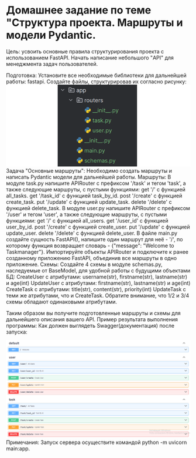 
# Домашнее задание по теме "Структура проекта. Маршруты и модели Pydantic.

Цель: усвоить основные правила структурирования проекта с использованием FastAPI. Начать написание небольшого "API" для менеджмента задач пользователей.

Подготовка:
Установите все необходимые библиотеки для дальнейшей работы: fastapi.
Создайте файлы, структурировав их согласно рисунку:
![alt text](image-2.png)
Задача "Основные маршруты":
Необходимо создать маршруты и написать Pydantic модели для дальнейшей работы.
Маршруты:
В модуле task.py напишите APIRouter с префиксом '/task' и тегом 'task', а также следующие маршруты, с пустыми функциями:
get '/' с функцией all_tasks.
get '/task_id' с функцией task_by_id.
post '/create' с функцией create_task.
put '/update' с функцией update_task.
delete '/delete' с функцией delete_task.
В модуле user.py напишите APIRouter с префиксом '/user' и тегом 'user', а также следующие маршруты, с пустыми функциями:
get '/' с функцией all_users.
get '/user_id' с функцией user_by_id.
post '/create' с функцией create_user.
put '/update' с функцией update_user.
delete '/delete' с функцией delete_user.
В файле main.py создайте сущность FastAPI(), напишите один маршрут для неё - '/', по которому функция возвращает словарь - {"message": "Welcome to Taskmanager"}.
Импортируйте объекты APIRouter и подключите к ранее созданному приложению FastAPI, объединив все маршруты в одно приложение.
Схемы:
Создайте 4 схемы в модуле schemas.py, наследуемые от BaseModel, для удобной работы с будущими объектами БД:
CreateUser с атрибутами: username(str), firstname(str), lastname(str) и age(int)
UpdateUser с атрибутами: firstname(str), lastname(str) и age(int)
CreateTask с атрибутами: title(str), content(str), priority(int)
UpdateTask с теми же атрибутами, что и CreateTask.
Обратите внимание, что 1/2 и 3/4 схемы обладают одинаковыми атрибутами.

Таким образом вы получите подготовленные маршруты и схемы для дальнейшего описания вашего API.
Пример результата выполнения программы:
Как должен выглядеть Swagger(документация) после запуска:

![alt text](image-1.png)
Примечания:
Запуск сервера осуществите командой python -m uvicorn main:app.
